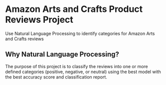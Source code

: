 # Amazon Arts and Crafts Product Reviews Project
Use Natural Language Processing to identify categories for Amazon Arts and Crafts reviews

## Why Natural Language Processing?
The purpose of this project is to classify the reviews into one or more defined categories (positive, negative, or neutral) using the best model with the best accuracy score and classification report.

